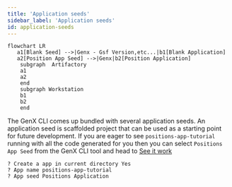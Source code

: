 ```yaml
---
title: 'Application seeds'
sidebar_label: 'Application seeds'
id: application-seeds
---
```

````mermaid
flowchart LR
   a1[Blank Seed] -->|Genx - Gsf Version,etc...|b1[Blank Application]
   a2[Position App Seed] -->|Genx|b2[Position Application]
    subgraph  Artifactory
    a1
    a2
    end
    subgraph Workstation
    b1
    b2
    end
````
The GenX CLI comes up bundled with several application seeds. An application seed is scaffolded project that can be used as a starting point for future development. If you are eager to see `positions-app-tutorial` running with all the code generated for you then you can select `Positions App Seed` from the GenX CLI tool and head to [See it work](/getting-started/go-to-the-next-level/see-it-work/)

```
? Create a app in current directory Yes
? App name positions-app-tutorial
? App seed Positions Application
```
